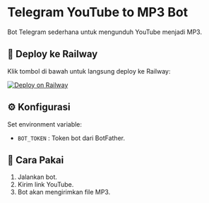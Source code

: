 # Telegram YouTube to MP3 Bot

Bot Telegram sederhana untuk mengunduh YouTube menjadi MP3.

## 🚀 Deploy ke Railway
Klik tombol di bawah untuk langsung deploy ke Railway:

[![Deploy on Railway](https://railway.app/button.svg)](https://railway.app/new/template?referralCode=YOUR_TEMPLATE)

## ⚙️ Konfigurasi
Set environment variable:
- `BOT_TOKEN` : Token bot dari BotFather.

## 📌 Cara Pakai
1. Jalankan bot.
2. Kirim link YouTube.
3. Bot akan mengirimkan file MP3.
